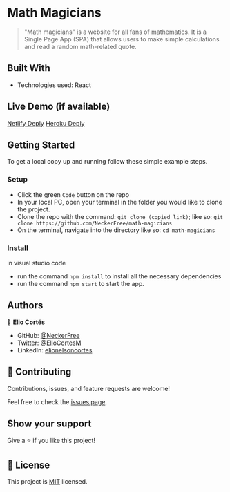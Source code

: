 [](https://img.shields.io/badge/Microverse-blueviolet)

# Math Magicians


> "Math magicians" is a website for all fans of mathematics. It is a Single Page App (SPA) that allows users to make simple calculations and read a random math-related quote.


## Built With

- Technologies used: React

## Live Demo (if available)

[Netlify Deply](https://neckerfree-math-magicians.netlify.app)
[Heroku Deply](https://neckerfree-math-magicians.herokuapp.com)


## Getting Started

To get a local copy up and running follow these simple example steps.

### Setup
- Click the green `Code` button on the repo
- In your local PC, open your terminal in the folder you would like to clone the project.
- Clone the repo with the command: `git clone (copied link)`; like so: `git clone https://github.com/NeckerFree/math-magicians`
- On the terminal, navigate into the directory like so: `cd math-magicians`

### Install
in visual studio code
-  run the command `npm install` to install all the necessary dependencies
-  run the command `npm start` to start the app.

## Authors

👤 **Elio Cortés**

- GitHub: [@NeckerFree](https://github.com/NeckerFree)
- Twitter: [@ElioCortesM](https://twitter.com/ElioCortesM)
- LinkedIn: [elionelsoncortes](https://www.linkedin.com/in/elionelsoncortes/)

## 🤝 Contributing

Contributions, issues, and feature requests are welcome!

Feel free to check the [issues page](https://github.com/NeckerFree/math-magicians/issues).

## Show your support

Give a ⭐️ if you like this project!

## 📝 License

This project is [MIT](./MIT.md) licensed.